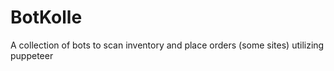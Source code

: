 # BotKolle
A collection of bots to scan inventory and place orders (some sites) utilizing puppeteer
